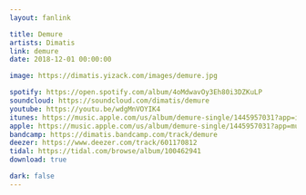 ```yaml
---
layout: fanlink

title: Demure
artists: Dimatis
link: demure
date: 2018-12-01 00:00:00

image: https://dimatis.yizack.com/images/demure.jpg

spotify: https://open.spotify.com/album/4oMdwavOy3Eh80i3DZKuLP
soundcloud: https://soundcloud.com/dimatis/demure
youtube: https://youtu.be/wdgMnVOYIK4
itunes: https://music.apple.com/us/album/demure-single/1445957031?app=itunes
apple: https://music.apple.com/us/album/demure-single/1445957031?app=music
bandcamp: https://dimatis.bandcamp.com/track/demure
deezer: https://www.deezer.com/track/601170812
tidal: https://tidal.com/browse/album/100462941
download: true

dark: false
---
```

